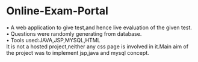 # Online-Exam-Portal<br>
• A web application to give test,and hence live evaluation of the given test.<br>
• Questions were randomly generating from database.<br>
• Tools used:JAVA,JSP,MYSQL,HTML<br>
It is not a hosted project,neither any css page is involved in it.Main aim of the project was to implement jsp,java and mysql concept.
